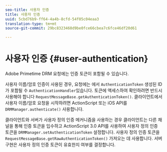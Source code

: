 ```yaml
---
seo-title: 사용자 인증
title: 사용자 인증
uuid: 5cbd76b9-ff64-4a4b-8cfd-54f05c04eaa3
translation-type: tm+mt
source-git-commit: 29bc8323460d9be0fce66cbea7c6fce46df20d61

---
```



# 사용자 인증 {#user-authentication}

Adobe Primetime DRM 요청에는 인증 토큰이 포함될 수 있습니다.

사용자 이름/암호 인증이 사용된 경우, 요청에는 에서 `AuthenticationToken` 생성된 ID가 포함될 수 `AuthenticationHandler`있습니다. 토큰에 액세스하여 확인하려면 반드시 사용해야 합니다 `RequestMessageBase.getAuthenticationToken()`. 클라이언트에서 사용자 이름/암호 요청을 시작하려면 ActionScript 또는 iOS API를 `DRMManager.authenticate()` 사용합니다.

클라이언트와 서버가 사용자 정의 인증 메커니즘을 사용하는 경우 클라이언트는 다른 채널을 통해 인증 토큰을 입수하고 ActionScript 3.0 API를 사용하여 사용자 정의 인증 토큰을 `DRMManager.setAuthenticationToken` 설정합니다. 사용자 정의 인증 토큰을 `RequestMessageBase.getRawAuthenticationToken()` 가져오는 데 사용합니다. 서버 구현은 사용자 정의 인증 토큰이 유효한지 여부를 결정합니다.
